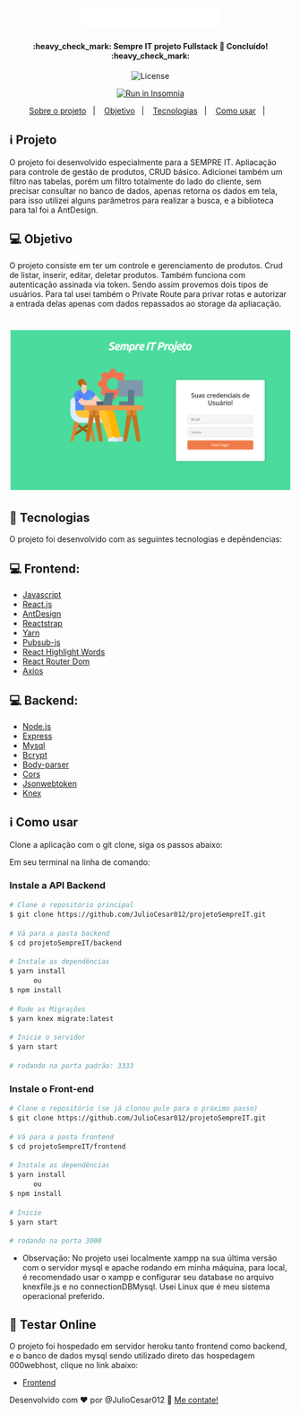 <h1 align="center">
    <img alt="ProjetoSempreIT" title="#ProjetoSempreIT" src="./screenshots/logo.png" width="250px" />
</h1>

<h4 align="center">
	:heavy_check_mark:  Sempre IT projeto Fullstack 🚀 Concluído! :heavy_check_mark:
</h4>
<p align="center">
  <img alt="License" src="https://img.shields.io/badge/license-MIT-brightgreen">
</p>

<p align="center">
<a href="https://insomnia.rest/run/?label=NLW%201.0%20-%20Ecoleta&uri=https%3A%2F%2Fraw.githubusercontent.com%2FDanielObara%2FNLW-1.0%2Fmaster%2Fbackend%2FInsomnia.json" target="_blank"><img src="https://insomnia.rest/images/run.svg" alt="Run in Insomnia"></a>
</p>
<p align="center">
  <a href="#-projeto">Sobre o projeto</a>&nbsp;&nbsp;&nbsp;|&nbsp;&nbsp;&nbsp;
  <a href="#-objetivo">Objetivo</a>&nbsp;&nbsp;&nbsp;|&nbsp;&nbsp;&nbsp;
  <a href="#rocket-tecnologias">Tecnologias</a>&nbsp;&nbsp;&nbsp;|&nbsp;&nbsp;&nbsp;
  <a href="#-como-usar">Como usar</a>&nbsp;&nbsp;&nbsp;|&nbsp;&nbsp;&nbsp;
</p>

## ℹ️ Projeto

O projeto foi desenvolvido especialmente para a SEMPRE IT. Apliacação para controle de gestão de produtos, CRUD básico. Adicionei também um filtro nas tabelas, porém um filtro totalmente do lado do cliente, sem precisar consultar no banco de dados, apenas retorna os dados em tela, para isso utilizei alguns parâmetros para realizar a busca, e a biblioteca para tal foi a AntDesign.

## 💻 Objetivo

O projeto consiste em ter um controle e gerenciamento de produtos. Crud de listar, inserir, editar, deletar produtos. Também funciona com autenticação assinada via token. Sendo assim provemos dois tipos de usuários. Para tal usei também o Private Route para privar rotas e autorizar a entrada delas apenas com dados repassados ao storage da apliacação.

<h1 align="center">
    <img alt="Example" title="Example" src="./screenshots/telaInicial.png" width="500px" />
</h1>

## :rocket: Tecnologias

O projeto foi desenvolvido com as seguintes tecnologias e depêndencias:

## :computer: Frontend:

- [Javascript][javascript]
- [React.js][reactjs]
- [AntDesign][antdesign]
- [Reactstrap][reactstrap]
- [Yarn][yarn]
- [Pubsub-js][pubsub-js]
- [React Highlight Words][react-highlight-words]
- [React Router Dom][react-router-dom]
- [Axios][axios]

## :computer: Backend:

- [Node.js][nodejs]
- [Express][nodejs]
- [Mysql][nodejs]
- [Bcrypt][nodejs]
- [Body-parser][nodejs]
- [Cors][nodejs]
- [Jsonwebtoken][nodejs]
- [Knex][nodejs]

## :information_source: Como usar

Clone a aplicação com o git clone, siga os passos abaixo:

Em seu terminal na linha de comando:

### Instale a API Backend

```bash
# Clone o repositório principal
$ git clone https://github.com/JulioCesar012/projetoSempreIT.git

# Vá para a pasta backend
$ cd projetoSempreIT/backend

# Instale as dependências
$ yarn install
      ou
$ npm install

# Rode as Migrações
$ yarn knex migrate:latest

# Inicie o servidor
$ yarn start

# rodando na porta padrão: 3333
```

### Instale o Front-end

```bash
# Clone o repositório (se já clonou pule para o próximo passo)
$ git clone https://github.com/JulioCesar012/projetoSempreIT.git

# Vá para a pasta frontend
$ cd projetoSempreIT/frontend

# Instale as dependências
$ yarn install
      ou
$ npm install

# Inicie
$ yarn start

# rodando na porta 3000
```

- Observação: No projeto usei localmente xampp na sua última versão com o servidor mysql e apache rodando em minha máquina, para local, é recomendado usar o xampp e configurar seu database no arquivo knexfile.js e no connectionDBMysql. Usei Linux que é meu sistema operacional preferido.

## :rocket: Testar Online

O projeto foi hospedado em servidor heroku tanto frontend como backend, e o banco de dados mysql sendo utilizado direto das hospedagem 000webhost, clique no link abaixo:

- [Frontend][frontend]

Desenvolvido com ♥ por @JulioCesar012 :wave: [Me contate!](https://www.linkedin.com/in/julio-cesar-filho-759653171/)

[nodejs]: https://nodejs.org/
[javascript]: https://developer.mozilla.org/pt-BR/docs/Web/JavaScript
[reactjs]: https://reactjs.org
[antdesign]: https://ant.design/
[reactstrap]: https://reactstrap.github.io/
[yarn]: https://yarnpkg.com/
[pubsub-js]: https://www.npmjs.com/package/pubsub-js
[react-highlight-words]: https://www.npmjs.com/package/react-highlight-words
[react-router-dom]: https://reactrouter.com/web/guides/quick-start
[axios]: https://github.com/axios/axios
[express]: https://expressjs.com/pt-br/
[mysql]: https://www.mysql.com/
[bcrypt]: https://www.npmjs.com/package/bcryptjs
[body-parser]: https://www.npmjs.com/package/body-parser
[cors]: https://developer.mozilla.org/pt-BR/docs/Web/HTTP/Controle_Acesso_CORS
[jsonwebtoken]: https://jwt.io/
[knex]: http://knexjs.org/
[frontend]: https://github.com/axios/axios
